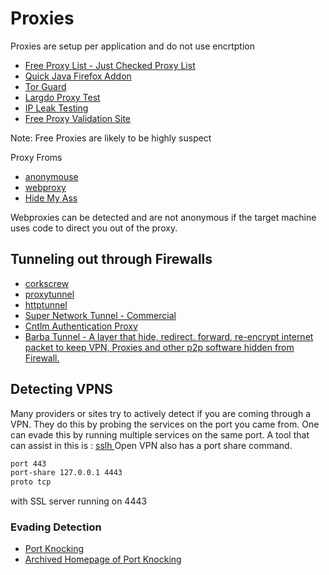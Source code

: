 # Proxies


Proxies are setup per application and do not use encrtption

- [Free Proxy List - Just Checked Proxy List](https://free-proxy-list.net)
- [Quick Java Firefox Addon](https://download.cnet.com/QuickJava/3000-11745_4-10746083.html)
- [Tor Guard](https://torguard.net/)
- [Largdo Proxy Test](https://www.lagado.com/tools/proxy-test)
- [IP Leak Testing](https://ipleak.net/)
- [Free Proxy Validation Site](http://ww1.proxyorca.com/)

Note: Free Proxies are likely to be highly suspect

Proxy Froms
- [anonymouse](anonymouse.org)
- [webproxy](www.webproxy.ca)
- [Hide My Ass](hidemyass.com)

Webproxies can be detected and are not anonymous if the target machine uses code to direct you out of the proxy.

## Tunneling out through Firewalls

- [corkscrew](https://github.com/bryanpkc/corkscrew)
- [proxytunnel](https://github.com/proxytunnel/proxytunnel)
- [httptunnel](https://github.com/larsbrinkhoff/httptunnel)
- [Super Network Tunnel - Commercial](http://www.networktunnel.net)
- [Cntlm Authentication Proxy](https://cntlm.sourceforge.net/)
- [Barba Tunnel - A layer that hide, redirect. forward, re-encrypt internet packet to keep VPN, Proxies and other p2p software hidden from Firewall.](https://github.com/BarbaTunnelCoder/BarbaTunnel)

## Detecting VPNS

Many providers or sites try to actively detect if you are coming through a VPN. They do this by probing the services on the port you came from. One can evade this by running multiple services on the same port.
A tool that can assist in this is : [sslh ](https://github.com/yrutschle/sslh)
Open VPN also has a port share command.
```sh
port 443
port-share 127.0.0.1 4443
proto tcp
```
with SSL server running on 4443


### Evading Detection
- [Port Knocking](https://wiki.archlinux.org/title/Port_knocking)
- [Archived Homepage of Port Knocking](https://web.archive.org/web/20180726181817/http://www.portknocking.org/)
